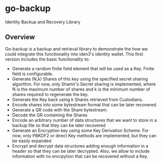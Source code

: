 # go-backup
Identity Backup and Recovery Library

## Overview
Go-backup is a backup and retrieval library to demonstrate the how we could integrate this functionality into iden3's identity wallet.
This first version includes the basic functionality to:
* Generate a random finite field element that will be used as a Key. Finite field is configurable.
* Generate (N,k) Shares of this key using the specified secret sharing algorithm. For now, only Shamir's Secret sharing is implemented, where N is the maximum number of shares and k is the minimum number of shares required to regenerate the key.
* Generate the Key back using k Shares retrieved from Custodians.
* Encode shares into some bytestream format that can be later recovered.
* Generate a QR code with the Share bytestream.
* Decode the QR containing the Shares
* Encode an arbitrary number of data structures that we want to store in a backup file so that they can be later recovered
* Generate an Encryption key using some Key Derivation Scheme. For now, only PBKDF2 or direct Key methods are implemented, but they can be easily expanded
* Encrypt and decrypt data structures adding enough information in a header so that they can be later decrypted. Also, we allow to include information with no  encrpytion that can be recovered without a Key.




